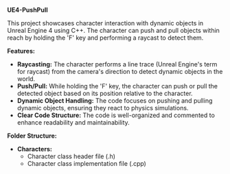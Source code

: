 **UE4-PushPull**

This project showcases character interaction with dynamic objects in Unreal Engine 4 using C++. The character can push and pull objects within reach by holding the 'F' key and performing a raycast to detect them.

**Features:**

* **Raycasting:** The character performs a line trace (Unreal Engine's term for raycast) from the camera's direction to detect dynamic objects in the world.
* **Push/Pull:** While holding the 'F' key, the character can push or pull the detected object based on its position relative to the character.
* **Dynamic Object Handling:** The code focuses on pushing and pulling dynamic objects, ensuring they react to physics simulations.
* **Clear Code Structure:** The code is well-organized and commented to enhance readability and maintainability.

**Folder Structure:**

* **Characters:**
    * Character class header file (.h)
    * Character class implementation file (.cpp)
